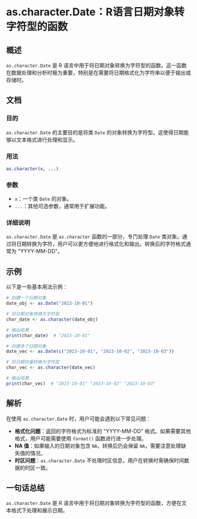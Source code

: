 <!--
Meta Description: # as.character.Date：R语言日期对象转字符型的函数 ## 概述 `as.character.Date` 是 R 语言中用于将日期对象转换为字符型的函数。这一函数在数据处理和分析时极为重要，特别是在需要将日期格式化为字符串以便于输出或存储时。 ## 文档 ### 目的 `as.cha...
Meta Keywords: date, character, 2023, 语言中用于将日期对象转换为字符型的函数, yyyy
-->

# as.character.Date：R语言日期对象转字符型的函数

## 概述
`as.character.Date` 是 R 语言中用于将日期对象转换为字符型的函数。这一函数在数据处理和分析时极为重要，特别是在需要将日期格式化为字符串以便于输出或存储时。

## 文档
### 目的
`as.character.Date` 的主要目的是将类 `Date` 的对象转换为字符型。这使得日期能够以文本格式进行处理和显示。

### 用法
```R
as.character(x, ...)
```

### 参数
- `x`：一个类 `Date` 的对象。
- `...`：其他可选参数，通常用于扩展功能。

### 详细说明
`as.character.Date` 是 `as.character` 函数的一部分，专门处理 `Date` 类对象。通过将日期转换为字符，用户可以更方便地进行格式化和输出。转换后的字符格式通常为 "YYYY-MM-DD"。

## 示例
以下是一些基本用法示例：

```R
# 创建一个日期对象
date_obj <- as.Date("2023-10-01")

# 将日期对象转换为字符型
char_date <- as.character(date_obj)

# 输出结果
print(char_date)  # "2023-10-01"
```

```R
# 创建多个日期对象
date_vec <- as.Date(c("2023-10-01", "2023-10-02", "2023-10-03"))

# 将日期向量转换为字符型
char_vec <- as.character(date_vec)

# 输出结果
print(char_vec)  # "2023-10-01" "2023-10-02" "2023-10-03"
```

## 解析
在使用 `as.character.Date` 时，用户可能会遇到以下常见问题：

- **格式化问题**：返回的字符格式为标准的 "YYYY-MM-DD" 格式。如果需要其他格式，用户可能需要使用 `format()` 函数进行进一步处理。
- **NA 值**：如果输入的日期对象包含 `NA`，转换后仍会保留 `NA`，需要注意处理缺失值的情况。
- **时区问题**：`as.character.Date` 不处理时区信息，用户在转换时需确保时间数据的时区一致。

## 一句话总结
`as.character.Date` 是 R 语言中用于将日期对象转换为字符型的函数，方便在文本格式下处理和展示日期。